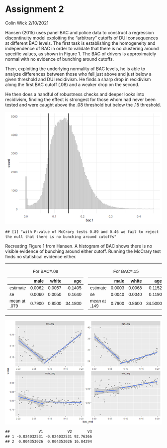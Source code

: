 Assignment 2
================
Colin Wick
2/10/2021

Hansen (2015) uses panel BAC and police data to construct a regression
discontinuity model exploiting the “arbitrary” cutoffs of DUI
consequences at different BAC levels. The first task is establishing the
homogeneity and independence of BAC in order to validate that there is
no clustering around specific values, as shown in Figure 1. The BAC of
drivers is approximately normal with no evidence of bunching around
cutoffs.

Then, exploiting the underlying normality of BAC levels, he is able to
analyze differences between those who fell just above and just below a
given threshold and DUI recidivism. He finds a sharp drop in recidivism
along the first BAC cutoff (.08) and a weaker drop on the second.

He then does a handful of robustness checks and deeper looks into
recidivism, finding the effect is strongest for those whom had never
been tested and were caught above the .08 threshold but below the .15
threshold.

![](RDD-Replication-Markdown_files/figure-gfm/unnamed-chunk-4-1.png)<!-- -->

    ## [1] "with P-value of McCrary tests 0.89 and 0.46 we fail to reject the null that there is no bunching around cutoffs"

Recreating Figure 1 from Hansen. A histogram of BAC shows there is no
visible evidence of bunching around either cutoff. Running the McCrary
test finds no statistical evidence either.

<table class="kable_wrapper lightable-classic-2" style="font-family: &quot;Arial Narrow&quot;, &quot;Source Sans Pro&quot;, sans-serif; margin-left: auto; margin-right: auto;">
<tbody>
<tr>
<td>
<table>
<caption>
For BAC=.08
</caption>
<thead>
<tr>
<th style="text-align:left;">
</th>
<th style="text-align:right;">
male
</th>
<th style="text-align:right;">
white
</th>
<th style="text-align:right;">
age
</th>
</tr>
</thead>
<tbody>
<tr>
<td style="text-align:left;">
estimate
</td>
<td style="text-align:right;">
0.0062
</td>
<td style="text-align:right;">
0.0057
</td>
<td style="text-align:right;">
-0.1405
</td>
</tr>
<tr>
<td style="text-align:left;">
se
</td>
<td style="text-align:right;">
0.0060
</td>
<td style="text-align:right;">
0.0050
</td>
<td style="text-align:right;">
0.1640
</td>
</tr>
<tr>
<td style="text-align:left;">
mean at .079
</td>
<td style="text-align:right;">
0.7900
</td>
<td style="text-align:right;">
0.8500
</td>
<td style="text-align:right;">
34.1800
</td>
</tr>
</tbody>
</table>
</td>
<td>
<table>
<caption>
For BAC=.15
</caption>
<thead>
<tr>
<th style="text-align:left;">
</th>
<th style="text-align:right;">
male
</th>
<th style="text-align:right;">
white
</th>
<th style="text-align:right;">
age
</th>
</tr>
</thead>
<tbody>
<tr>
<td style="text-align:left;">
estimate
</td>
<td style="text-align:right;">
0.0003
</td>
<td style="text-align:right;">
0.0068
</td>
<td style="text-align:right;">
0.1152
</td>
</tr>
<tr>
<td style="text-align:left;">
se
</td>
<td style="text-align:right;">
0.0040
</td>
<td style="text-align:right;">
0.0040
</td>
<td style="text-align:right;">
0.1190
</td>
</tr>
<tr>
<td style="text-align:left;">
mean at .149
</td>
<td style="text-align:right;">
0.7900
</td>
<td style="text-align:right;">
0.8600
</td>
<td style="text-align:right;">
34.5000
</td>
</tr>
</tbody>
</table>
</td>
</tr>
</tbody>
</table>

<img src="RDD-Replication-Markdown_files/figure-gfm/unnamed-chunk-7-1.png" style="display: block; margin: auto;" />

    ##             V1           V2       V3
    ## 1 -0.024032531 -0.024032531 92.76366
    ## 2  0.004353026  0.004353026 16.84294
